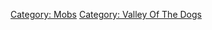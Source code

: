 [Category: Mobs](Category:_Mobs "wikilink") [Category: Valley Of The
Dogs](Category:_Valley_Of_The_Dogs "wikilink")
